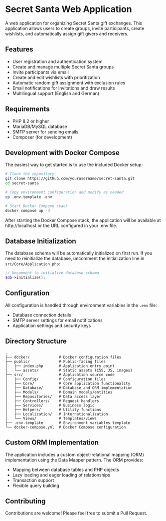 # Secret Santa Web Application

A web application for organizing Secret Santa gift exchanges. This application allows users to create groups, invite participants, create wishlists, and automatically assign gift givers and receivers.

## Features

- User registration and authentication system
- Create and manage multiple Secret Santa groups
- Invite participants via email
- Create and edit wishlists with prioritization
- Automatic random gift assignment with exclusion rules
- Email notifications for invitations and draw results
- Multilingual support (English and German)

## Requirements

- PHP 8.2 or higher
- MariaDB/MySQL database
- SMTP server for sending emails
- Composer (for development)

## Development with Docker Compose

The easiest way to get started is to use the included Docker setup:

```bash
# Clone the repository
git clone https://github.com/yourusername/secret-santa.git
cd secret-santa

# Copy environment configuration and modify as needed
cp .env.template .env

# Start Docker Compose stack
docker compose up -d
```

After starting the Docker Compose stack, the application will be available at http://localhost or the URL configured in your .env file.

## Database Initialization

The database schema will be automatically initialized on first run. If you need to reinitialize the database, uncomment the initialization line in `src/Core/Application.php`:

```php
// Uncomment to initialize database schema
$db->initialize();
```

## Configuration

All configuration is handled through environment variables in the `.env` file:

- Database connection details
- SMTP server settings for email notifications
- Application settings and security keys

## Directory Structure

```
.
├── docker/             # Docker configuration files
├── public/             # Public-facing files
│   ├── index.php       # Application entry point
│   └── assets/         # Static assets (CSS, JS, images)
├── src/                # Application source code
│   ├── Config/         # Configuration files
│   ├── Core/           # Core application functionality
│   ├── Database/       # Database and ORM implementation
│   ├── Models/         # Domain models/entities
│   ├── Repositories/   # Data access layer
│   ├── Controllers/    # Request handlers
│   ├── Services/       # Business logic
│   ├── Helpers/        # Utility functions
│   ├── Localization/   # Internationalization
│   └── Views/          # Templates/views
├── .env.template       # Environment variables template
└── docker-compose.yml  # Docker Compose configuration
```

## Custom ORM Implementation

The application includes a custom object-relational mapping (ORM) implementation using the Data Mapper pattern. The ORM provides:

- Mapping between database tables and PHP objects
- Lazy loading and eager loading of relationships
- Transaction support
- Flexible query building

## Contributing

Contributions are welcome! Please feel free to submit a Pull Request.